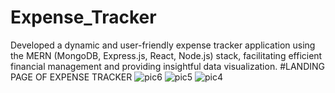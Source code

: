 # Expense_Tracker
Developed a dynamic and user-friendly expense tracker application using the MERN (MongoDB, Express.js, React, Node.js) stack, facilitating efficient financial management and providing insightful data visualization.
#LANDING PAGE OF EXPENSE TRACKER
![pic6](https://github.com/Soul-8789/Expense_Tracker/assets/102282026/52e03088-66a9-4a4b-9157-f41af560d744)
![pic5](https://github.com/Soul-8789/Expense_Tracker/assets/102282026/e89500b2-3e7e-44f8-b3f0-22523c2fb603)
![pic4](https://github.com/Soul-8789/Expense_Tracker/assets/102282026/fe27f7f2-300c-4017-8d16-545df02a61ab)
